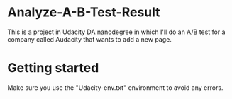 # Analyze-A-B-Test-Result
This is a project in Udacity DA nanodegree in which I'll do an A/B test for a company called Audacity that wants to add a new page.

# Getting started
Make sure you use the "Udacity-env.txt" environment to avoid any errors.
